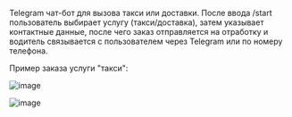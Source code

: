 Telegram чат-бот для вызова такси или доставки.
После ввода /start пользователь выбирает услугу (такси/доставка), затем указывает контактные данные, после чего заказ отправляется на отработку и водитель связывается с пользователем через Telegram или по номеру телефона.

Пример заказа услуги "такси":

![image](https://github.com/user-attachments/assets/bf18c33c-8666-488b-9128-e67f2f1f2271)

![image](https://github.com/user-attachments/assets/a756fc19-8726-404a-a745-d2c087d32cb1)
